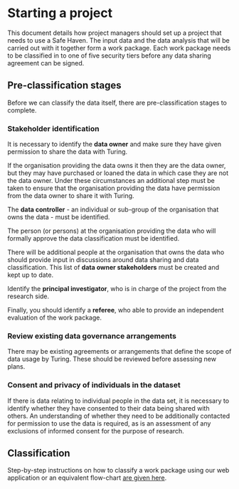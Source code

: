 # Starting a project

This document details how project managers should set up a project that needs to use a Safe Haven.
The input data and the data analysis that will be carried out with it together form a work package.
Each work package needs to be classified in to one of five security tiers before any data sharing agreement can be signed.

## Pre-classification stages

Before we can classify the data itself, there are pre-classification stages to complete.

### Stakeholder identification

It is necessary to identify the **data owner** and make sure they have given permission to share the data with Turing.

If the organisation providing the data owns it then they are the data owner, but they may have purchased or loaned the data in which case they are not the data owner. Under these circumstances an additional step must be taken to ensure that the organisation providing the data have permission from the data owner to share it with Turing.

The **data controller** - an individual or sub-group of the organisation that owns the data - must be identified.

The person (or persons) at the organisation providing the data who will formally approve the data classification must be identified.

There will be additional people at the organisation that owns the data who should provide input in discussions around data sharing and data classification. This list of **data owner stakeholders** must be created and kept up to date.

Identify the **principal investigator**, who is in charge of the project from the research side.

Finally, you should identify a **referee**, who able to provide an independent evaluation of the work package.

### Review existing data governance arrangements

There may be existing agreements or arrangements that define the scope of data usage by Turing. These should be reviewed before assessing new plans.

### Consent and privacy of individuals in the dataset

If there is data relating to individual people in the data set, it is necessary to identify whether they have consented to their data being shared with others. An understanding of whether they need to be additionally contacted for permission to use the data is required, as is an assessment of any exclusions of informed consent for the purpose of research.

## Classification

Step-by-step instructions on how to classify a work package using our web application or an equivalent flow-chart [are given here](../general/how-to-use-classification-web-app-guide.md).

